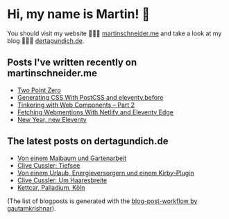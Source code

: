# Hi, my name is Martin! 👋 
You should visit my website 👨🏼‍💻  [martinschneider.me](https://martinschneider.me) and take a look at my blog 🤷🏼‍♂️ [dertagundich.de](https://www.dertagundich.de).

## Posts I've written recently on martinschneider.me
<!-- MSME-POST-LIST:START -->
- [Two Point Zero](https://martinschneider.me/articles/two-point-zero/)
- [Generating CSS With PostCSS and eleventy.before](https://martinschneider.me/articles/generating-css-with-postcss-and-eleventy-before/)
- [Tinkering with Web Components – Part 2](https://martinschneider.me/articles/tinkering-with-web-components-part-2/)
- [Fetching Webmentions With Netlify and Eleventy Edge](https://martinschneider.me/articles/fetching-webmentions-with-netlify-and-eleventy-edge/)
- [New Year, new Eleventy](https://martinschneider.me/articles/new-year-new-eleventy/)
<!-- MSME-POST-LIST:END -->

## The latest posts on dertagundich.de
<!-- DTUI-POST-LIST:START -->
- [Von einem Maibaum und Gartenarbeit](https://www.dertagundich.de/blog/2024/05/von-einem-maibaum-und-gartenarbeit)
- [Clive Cussler: Tiefsee](https://www.dertagundich.de/blog/2024/04/clive-cussler-tiefsee)
- [Von einem Urlaub, Energieversorgern und einem Kirby-Plugin](https://www.dertagundich.de/blog/2024/04/von-einem-urlaub-energieversorgern-und-einem-kirby-plugin)
- [Clive Cussler: Um Haaresbreite](https://www.dertagundich.de/blog/2024/04/clive-cussler-um-haaresbreite)
- [Kettcar, Palladium, Köln](https://www.dertagundich.de/blog/2024/04/kettcar-palladium-koln)
<!-- DTUI-POST-LIST:END -->

(The list of blogposts is generated with the [blog-post-workflow by gautamkrishnar](https://github.com/gautamkrishnar/blog-post-workflow)).
